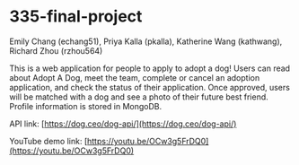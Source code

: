 # 335-final-project
Emily Chang (echang51), Priya Kalla (pkalla), Katherine Wang (kathwang), Richard Zhou (rzhou564)

This is a web application for people to apply to adopt a dog! Users can read about Adopt A Dog, meet the team, complete or cancel an adoption application, and check the status of their application. Once approved, users will be matched with a dog and see a photo of their future best friend. Profile information is stored in MongoDB.

API link: [https://dog.ceo/dog-api/](https://dog.ceo/dog-api/)

YouTube demo link: [https://youtu.be/OCw3g5FrDQ0](https://youtu.be/OCw3g5FrDQ0)
